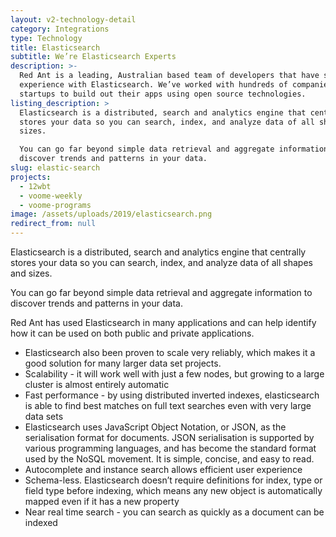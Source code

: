 ```yaml
---
layout: v2-technology-detail
category: Integrations
type: Technology
title: Elasticsearch
subtitle: We’re Elasticsearch Experts
description: >-
  Red Ant is a leading, Australian based team of developers that have strong
  experience with Elasticsearch. We’ve worked with hundreds of companies and
  startups to build out their apps using open source technologies.
listing_description: >
  Elasticsearch is a distributed, search and analytics engine that centrally
  stores your data so you can search, index, and analyze data of all shapes and
  sizes.  

  You can go far beyond simple data retrieval and aggregate information to
  discover trends and patterns in your data. 
slug: elastic-search
projects:
  - 12wbt
  - voome-weekly
  - voome-programs
image: /assets/uploads/2019/elasticsearch.png
redirect_from: null
---
```


Elasticsearch is a distributed, search and analytics engine that centrally stores your data so you can search, index, and analyze data of all shapes and sizes.  

You can go far beyond simple data retrieval and aggregate information to discover trends and patterns in your data. 

Red Ant has used Elasticsearch in many applications and can help identify how it can be used on both public and private applications.

* Elasticsearch also been proven to scale very reliably, which makes it a good solution for many larger data set projects.
* Scalability - it will work well with just a few nodes, but growing to a large cluster is almost entirely automatic
* Fast performance - by using distributed inverted indexes, elasticsearch is able to find best matches on full text searches even with very large data sets
* Elasticsearch uses JavaScript Object Notation, or JSON, as the serialisation format for documents. JSON serialisation is supported by various programming languages, and has become the standard format used by the NoSQL movement. It is simple, concise, and easy to read.
* Autocomplete and instance search allows efficient user experience
* Schema-less. Elasticsearch doesn’t require definitions for index, type or field type before indexing, which means any new object is automatically mapped even if it has a new property
* Near real time search -  you can search as quickly as a document can be indexed
